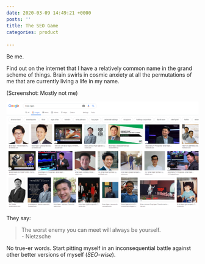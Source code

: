 ```yaml
---
date: 2020-03-09 14:49:21 +0000
posts: ''
title: The SEO Game
categories: product

---
```

Be me. 

Find out on the internet that I have a relatively common name in the grand scheme of things. Brain swirls in cosmic anxiety at all the permutations of me that are currently living a life in my name. 

(Screenshot: Mostly not me)

![](/uploads/brian-ngan-images.png)

They say:

> The worst enemy you can meet will always be yourself.  
> \- Nietzsche

No true-er words. Start pitting myself in an inconsequential battle against other better versions of myself (_SEO-wise_). 
